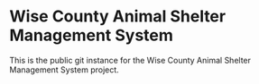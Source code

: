 # Wise County Animal Shelter Management System

This is the public git instance for the Wise County Animal Shelter Management System project.
